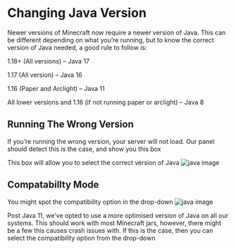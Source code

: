 
# Changing Java Version
Newer versions of Minecraft now require a newer version of Java. This can be different depending on what you’re running, but to know the correct version of Java needed, a good rule to follow is:

1.18+ (All versions) – Java 17

1.17 (All version) – Java 16

1.16 (Paper and Arclight) – Java 11

All lower versions and 1.16 (if not running paper or arclight) – Java 8

## Running The Wrong Version
If you’re running the wrong version, your server will not load. Our panel should detect this is the case, and show you this box


This box will allow you to select the correct version of Java
![java image](/java-image.png)
## Compatabillty Mode
You might spot the compatibility option in the drop-down
![java image](/java-image-compat.png)


Post Java 11, we’ve opted to use a more optimised version of Java on all our systems. This should work with most Minecraft jars, however, there might be a few this causes crash issues with. If this is the case, then you can select the compatibility option from the drop-down